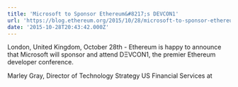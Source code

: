 ```yaml
---
title: 'Microsoft to Sponsor Ethereum&#8217;s DEVCON1'
url: 'https://blog.ethereum.org/2015/10/28/microsoft-to-sponsor-ethereums-devcon1-2/'
date: '2015-10-28T20:43:42.000Z'
---
```

London, United Kingdom, October 28th - Ethereum is happy to announce that Microsoft will sponsor and attend DΞVCON1, the premier Ethereum developer conference.

Marley Gray, Director of Technology Strategy US Financial Services at